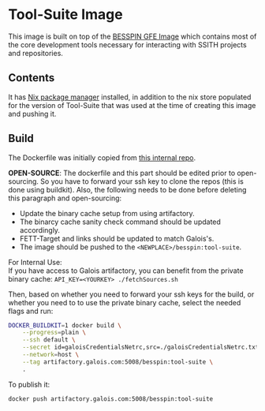 # Tool-Suite Image

This image is built on top of the [BESSPIN GFE Image](../gfe/README.md) which contains most of the core development tools necessary for interacting with SSITH projects and repositories.

## Contents

It has [Nix package manager](https://nixos.org/) installed, in addition to the nix store populated for the version of Tool-Suite that was used at the time of creating this image and pushing it.

## Build

The Dockerfile was initially copied from [this internal repo](https://gitlab-ext.galois.com/ssith/docker-tools/-/blob/develop/fett_target/Dockerfile).


**OPEN-SOURCE**: The dockerfile and this part should be edited prior to open-sourcing. So you have to forward your ssh key to clone the repos (this is done using buildkit). Also, the following needs to be done before deleting this paragraph and open-sourcing:
- Update the binary cache setup from using artifactory.
- The binarcy cache sanity check command should be updated accordingly.
- FETT-Target and links should be updated to match Galois's.
- The image should be pushed to the `<NEWPLACE>/besspin:tool-suite`.

For Internal Use:   
    If you have access to Galois artifactory, you can benefit from the private binary cache:
    ```
        API_KEY=<YOURKEY> ./fetchSources.sh
    ```

Then, based on whether you need to forward your ssh keys for the build, or whether you need to to use the private binary cache, select the needed flags and run:
```bash
DOCKER_BUILDKIT=1 docker build \
    --progress=plain \
    --ssh default \
    --secret id=galoisCredentialsNetrc,src=./galoisCredentialsNetrc.txt \
    --network=host \
    --tag artifactory.galois.com:5008/besspin:tool-suite \
    .
```

To publish it:
```bash
docker push artifactory.galois.com:5008/besspin:tool-suite
```
